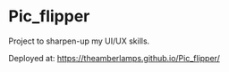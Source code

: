 # Pic_flipper
Project to sharpen-up my UI/UX skills.

Deployed at: https://theamberlamps.github.io/Pic_flipper/
